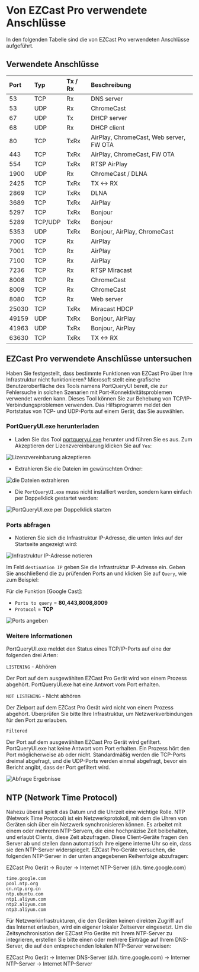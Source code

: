 # Von EZCast Pro verwendete Anschlüsse

In den folgenden Tabelle sind die von EZCast Pro verwendeten Anschlüsse aufgeführt. 

## Verwendete Anschlüsse

Port | Typ | Tx / Rx | Beschreibung                
| :---- | :--- | :---- | :---
53 | TCP  | Rx | DNS server    
53 | UDP  | Rx | ChromeCast
67 | UDP  | Tx | DHCP server
68 | UDP  | Rx | DHCP client   
80 | TCP  | TxRx | AirPlay, ChromeCast, Web server, FW OTA
443 | TCP  | TxRx | AirPlay, ChromeCast, FW OTA
554 | TCP  | TxRx | RTSP AirPlay
1900 | UDP  | Rx | ChromeCast / DLNA   
2425 | TCP  | TxRx | TX <-> RX
2869 | TCP  | TxRx | DLNA    
3689 | TCP  | TxRx | AirPlay    
5297 | TCP  | TxRx | Bonjour    
5289 | TCP/UDP  | TxRx | Bonjour
5353 | UDP  | TxRx | Bonjour, AirPlay, ChromeCast 
7000 | TCP  | Rx | AirPlay   
7001 | TCP  | Rx | AirPlay   
7100 | TCP  | Rx | AirPlay  
7236 | TCP  | Rx | RTSP Miracast   
8008 | TCP  | Rx | ChromeCast  
8009 | TCP  | Rx | ChromeCast   
8080 | TCP  | Rx | Web server    
25030 | TCP  | TxRx | Miracast HDCP
49159 | UDP  | TxRx | Bonjour, AirPlay
41963 | UDP  | TxRx | Bonjour, AirPlay
63630 | TCP  | TxRx | TX <-> RX   

## EZCast Pro verwendete Anschlüsse untersuchen

Haben Sie festgestellt, dass bestimmte Funktionen von EZCast Pro über Ihre Infrastruktur nicht funktionieren? Microsoft stellt eine grafische Benutzeroberfläche des Tools namens PortQueryUI bereit, die zur Fehlersuche in solchen Szenarien mit Port-Konnektivitätsproblemen verwendet werden kann. Dieses Tool können Sie zur Behebung von TCP/IP-Verbindungsproblemen verwenden. Das Hilfsprogramm meldet den Portstatus von TCP- und UDP-Ports auf einem Gerät, das Sie auswählen.

### PortQueryUI.exe herunterladen

* Laden Sie das Tool [portqueryui.exe](https://download.microsoft.com/download/3/f/4/3f4c6a54-65f0-4164-bdec-a3411ba24d3a/portqryui.exe) herunter und führen Sie es aus. Zum Akzeptieren der Lizenzvereinbarung klicken Sie auf `Yes`:

![Lizenzvereinbarung akzeptieren](/assets/img/PortQueryUI-License-Agreement.png)

* Extrahieren Sie die Dateien im gewünschten Ordner:

![die Dateien extrahieren](/assets/img/PortQryUI_extract.png)
 
* Die `PortQueryUI.exe` muss nicht installiert werden, sondern kann einfach per Doppelklick gestartet werden:

![PortQueryUI.exe per Doppelklick starten](/assets/img/portqueryui.exe.png)

### Ports abfragen

* Notieren Sie sich die Infrastruktur IP-Adresse, die unten links auf der Startseite angezeigt wird:

![Infrastruktur IP-Adresse notieren](/assets/img/Infrustructure_IPaddress.png)

Im Feld `destination IP` geben Sie die Infrastruktur IP-Adresse ein. Geben Sie anschließend die zu prüfenden Ports an und klicken Sie auf `Query`, wie zum Beispiel:

Für die Funktion [Google Cast]:

* `Ports to query` = **80,443,8008,8009**
* `Protocol` = **TCP**

![Ports angeben](/assets/img/TCP.png)

### Weitere Informationen

PortQueryUI.exe meldet den Status eines TCP/IP-Ports auf eine der folgenden drei Arten:

`LISTENING` - Abhören

Der Port auf dem ausgewählten EZCast Pro Gerät wird von einem Prozess abgehört. PortQueryUI.exe hat eine Antwort vom Port erhalten.

`NOT LISTENING` - Nicht abhören

Der Zielport auf dem EZCast Pro Gerät wird nicht von einem Prozess abgehört. Überprüfen Sie bitte Ihre Infrastruktur, um Netzwerkverbindungen für den Port zu erlauben.

`Filtered`

Der Port auf dem ausgewählten EZCast Pro Gerät wird gefiltert. PortQueryUI.exe hat keine Antwort vom Port erhalten. Ein Prozess hört den Port möglicherweise ab oder nicht. Standardmäßig werden die TCP-Ports dreimal abgefragt, und die UDP-Ports werden einmal abgefragt, bevor ein Bericht angibt, dass der Port gefiltert wird.

![Abfrage Ergebnisse](/assets/img/TCP.results.png)

## NTP (Network Time Protocol) 

Nahezu überall spielt das Datum und die Uhrzeit eine wichtige Rolle. NTP (Network Time Protocol) ist ein Netzwerkprotokoll, mit dem die Uhren von Geräten sich über ein Netzwerk synchronisieren können. Es arbeitet mit einem oder mehreren NTP-Servern, die eine hochpräzise Zeit beibehalten, und erlaubt Clients, diese Zeit abzufragen. Diese Client-Geräte fragen den Server ab und stellen dann automatisch ihre eigene interne Uhr so ein, dass sie den NTP-Server widerspiegelt. EZCast Pro-Geräte versuchen, die folgenden NTP-Server in der unten angegebenen Reihenfolge abzufragen:

EZCast Pro Gerät -> Router -> Internet NTP-Server (d.h. time.google.com) 

````
time.google.com
pool.ntp.org
cn.ntp.org.cn
ntp.ubuntu.com
ntp1.aliyun.com
ntp2.aliyun.com
ntp3.aliyun.com
````

Für Netzwerkinfrastrukturen, die den Geräten keinen direkten Zugriff auf das Internet erlauben, wird ein eigener lokaler Zeitserver eingesetzt. Um die Zeitsynchronisation der EZCast Pro Geräte mit Ihrem NTP-Server zu integrieren, erstellen Sie bitte einen oder mehrere Einträge auf Ihrem DNS-Server, die auf den entsprechenden lokalen NTP-Server verweisen:

EZCast Pro Gerät -> Interner DNS-Server (d.h. time.google.com) -> Interner NTP-Server -> Internet NTP-Server

